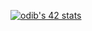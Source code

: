 [![odib's 42 stats](https://badge.mediaplus.ma/darkblue/odib?UM6P=off)](https://github.com/OMAR-DIB)
